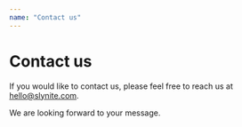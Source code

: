 ```yaml
---
name: "Contact us"
---
```

# Contact us

If you would like to contact us, please feel free to reach us at [hello@slynite.com](mailto:hello@slynite.com).

We are looking forward to your message.